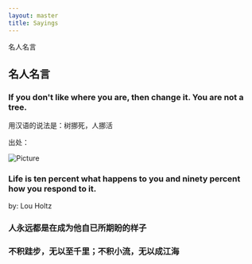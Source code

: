 ```yaml
---
layout: master
title: Sayings
---
```


名人名言
## 名人名言

### If you don't like where you are, then change it. You are not a tree.

用汉语的说法是：树挪死，人挪活

出处：

![Picture](http://29.media.tumblr.com/tumblr_kzcyp0f6bB1qzwaddo1_500.jpg)


### Life is ten percent what happens to you and ninety percent how you respond to it.

by: Lou Holtz


### 人永远都是在成为他自已所期盼的样子


### 不积跬步，无以至千里；不积小流，无以成江海 	


